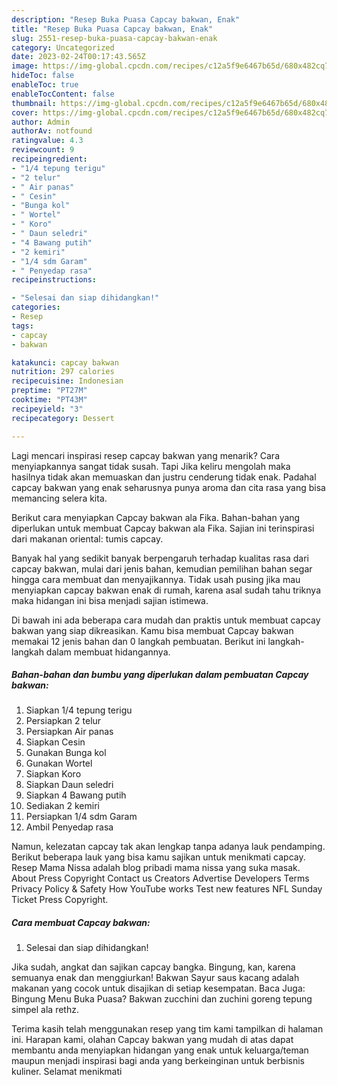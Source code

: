 ```yaml
---
description: "Resep Buka Puasa Capcay bakwan, Enak"
title: "Resep Buka Puasa Capcay bakwan, Enak"
slug: 2551-resep-buka-puasa-capcay-bakwan-enak
category: Uncategorized
date: 2023-02-24T00:17:43.565Z
image: https://img-global.cpcdn.com/recipes/c12a5f9e6467b65d/680x482cq70/capcay-bakwan-foto-resep-utama.jpg
hideToc: false
enableToc: true
enableTocContent: false
thumbnail: https://img-global.cpcdn.com/recipes/c12a5f9e6467b65d/680x482cq70/capcay-bakwan-foto-resep-utama.jpg
cover: https://img-global.cpcdn.com/recipes/c12a5f9e6467b65d/680x482cq70/capcay-bakwan-foto-resep-utama.jpg
author: Admin
authorAv: notfound
ratingvalue: 4.3
reviewcount: 9
recipeingredient:
- "1/4 tepung terigu"
- "2 telur"
- " Air panas"
- " Cesin"
- "Bunga kol"
- " Wortel"
- " Koro"
- " Daun seledri"
- "4 Bawang putih"
- "2 kemiri"
- "1/4 sdm Garam"
- " Penyedap rasa"
recipeinstructions:

- "Selesai dan siap dihidangkan!"
categories:
- Resep
tags:
- capcay
- bakwan

katakunci: capcay bakwan 
nutrition: 297 calories
recipecuisine: Indonesian
preptime: "PT27M"
cooktime: "PT43M"
recipeyield: "3"
recipecategory: Dessert

---
```



Lagi mencari inspirasi resep capcay bakwan yang menarik? Cara menyiapkannya sangat tidak susah. Tapi Jika keliru mengolah maka hasilnya tidak akan memuaskan dan justru cenderung tidak enak. Padahal capcay bakwan yang enak seharusnya punya aroma dan cita rasa yang bisa memancing selera kita.


Berikut cara menyiapkan Capcay bakwan ala Fika. Bahan-bahan yang diperlukan untuk membuat Capcay bakwan ala Fika. Sajian ini terinspirasi dari makanan oriental: tumis capcay.

Banyak hal yang sedikit banyak berpengaruh terhadap kualitas rasa dari capcay bakwan, mulai dari jenis bahan, kemudian pemilihan bahan segar hingga cara membuat dan menyajikannya. Tidak usah pusing jika mau menyiapkan capcay bakwan enak di rumah, karena asal sudah tahu triknya maka hidangan ini bisa menjadi sajian istimewa.


Di bawah ini ada beberapa cara mudah dan praktis untuk membuat capcay bakwan yang siap dikreasikan. Kamu bisa membuat Capcay bakwan memakai 12 jenis bahan dan 0 langkah pembuatan. Berikut ini langkah-langkah dalam membuat hidangannya.

<!--inarticleads1-->

##### Bahan-bahan dan bumbu yang diperlukan dalam pembuatan Capcay bakwan:

1. Siapkan 1/4 tepung terigu
1. Persiapkan 2 telur
1. Persiapkan  Air panas
1. Siapkan  Cesin
1. Gunakan Bunga kol
1. Gunakan  Wortel
1. Siapkan  Koro
1. Siapkan  Daun seledri
1. Siapkan 4 Bawang putih
1. Sediakan 2 kemiri
1. Persiapkan 1/4 sdm Garam
1. Ambil  Penyedap rasa


Namun, kelezatan capcay tak akan lengkap tanpa adanya lauk pendamping. Berikut beberapa lauk yang bisa kamu sajikan untuk menikmati capcay. Resep Mama Nissa adalah blog pribadi mama nissa yang suka masak. About Press Copyright Contact us Creators Advertise Developers Terms Privacy Policy &amp; Safety How YouTube works Test new features NFL Sunday Ticket Press Copyright. 

<!--inarticleads2-->

##### Cara membuat Capcay bakwan:


1. Selesai dan siap dihidangkan!

Jika sudah, angkat dan sajikan capcay bangka. Bingung, kan, karena semuanya enak dan menggiurkan! Bakwan Sayur saus kacang adalah makanan yang cocok untuk disajikan di setiap kesempatan. Baca Juga: Bingung Menu Buka Puasa? Bakwan zucchini dan zuchini goreng tepung simpel ala rethz. 

Terima kasih telah menggunakan resep yang tim kami tampilkan di halaman ini. Harapan kami, olahan Capcay bakwan yang mudah di atas dapat membantu anda menyiapkan hidangan yang enak untuk keluarga/teman maupun menjadi inspirasi bagi anda yang berkeinginan untuk berbisnis kuliner. Selamat menikmati
